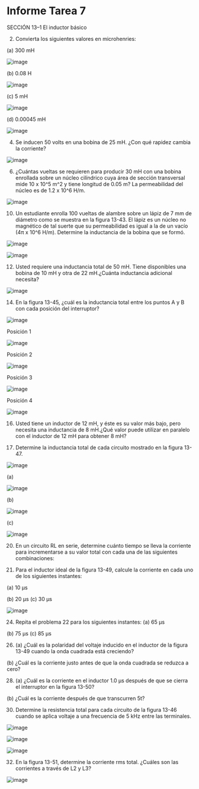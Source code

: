 # Informe Tarea 7

SECCIÓN 13–1 El inductor básico

2. Convierta los siguientes valores en microhenries:

(a) 300 mH

![image](https://user-images.githubusercontent.com/105606339/183583901-18df1cb2-ecfb-4f45-af08-2861d8c1b50c.png)

(b) 0.08 H

![image](https://user-images.githubusercontent.com/105606339/183583930-de284006-0550-4cfa-bd46-36026a772c0c.png)

(c) 5 mH

![image](https://user-images.githubusercontent.com/105606339/183583955-464c8186-203c-4420-84c8-772dace6422b.png)

(d) 0.00045 mH

![image](https://user-images.githubusercontent.com/105606339/183584008-64ce0101-b9e2-4dd5-a45d-1894101f1078.png)

4. Se inducen 50 volts en una bobina de 25 mH. ¿Con qué rapidez cambia la corriente?

![image](https://user-images.githubusercontent.com/105606339/183585451-743f47da-62fe-459e-bda8-9bd6ce8f3367.png)

6. ¿Cuántas vueltas se requieren para producir 30 mH con una bobina enrollada sobre un núcleo cilíndrico cuya área de sección transversal mide 10 x 10^5 m^2 y tiene longitud de 0.05 m? La permeabilidad del núcleo es de 1.2 x 10^6 H/m.

![image](https://user-images.githubusercontent.com/105606339/183588073-a0083765-720d-4a02-8240-f0b3b105b7bb.png)

10. Un estudiante enrolla 100 vueltas de alambre sobre un lápiz de 7 mm de diámetro como se muestra en la figura 13-43. El lápiz es un núcleo no magnético de tal suerte que su permeabilidad es igual a la de un vacío (4π  x 10^6 H/m). Determine la inductancia de la bobina que se formó.

![image](https://user-images.githubusercontent.com/105606339/182219841-57001e80-0b81-40ec-95aa-fcca66f254db.png)

![image](https://user-images.githubusercontent.com/105606339/183592569-be77b3e4-15f8-4b85-bad1-0bb7e459cf6f.png)

12. Usted requiere una inductancia total de 50 mH. Tiene disponibles una bobina de 10 mH y otra de 22 mH.¿Cuánta inductancia adicional necesita?

![image](https://user-images.githubusercontent.com/105606339/183594129-ec8c5b21-f157-4fd6-b1db-7497552afe97.png)

14. En la figura 13-45, ¿cuál es la inductancia total entre los puntos A y B con cada posición del interruptor?

![image](https://user-images.githubusercontent.com/105606339/182219998-1b2bf442-9785-402a-a842-41ca683df229.png)

Posición 1 

![image](https://user-images.githubusercontent.com/105606339/183595599-ffe3fcf2-41d8-4bcd-97be-12ba37d99d36.png)

Posición 2 

![image](https://user-images.githubusercontent.com/105606339/183595631-556000f5-cb85-4acd-a123-ae36f69bd9f1.png)

Posición 3

![image](https://user-images.githubusercontent.com/105606339/183595662-1858f265-b9d0-4e49-951b-3989daa115aa.png)

Posición 4

![image](https://user-images.githubusercontent.com/105606339/183595685-95dbf20d-bbac-4dcf-97f1-e26b36f041dc.png)

16. Usted tiene un inductor de 12 mH, y éste es su valor más bajo, pero necesita una inductancia de 8 mH.¿Qué valor puede utilizar en paralelo con el inductor de 12 mH para obtener 8 mH?

18. Determine la inductancia total de cada circuito mostrado en la figura 13-47.

![image](https://user-images.githubusercontent.com/105606339/182220151-659c0315-6f65-43cb-bacb-884f66a70931.png)

(a)

![image](https://user-images.githubusercontent.com/105606339/183597461-de7f2b0c-1540-4c43-a33f-bc885d6b0bf2.png)

(b)

![image](https://user-images.githubusercontent.com/105606339/183597942-81d2def1-969c-4271-8569-c85a44682e43.png)

(c)

![image](https://user-images.githubusercontent.com/105606339/183598296-3160fb71-342d-4fa6-b8f7-28c130424ce1.png)

20. En un circuito RL en serie, determine cuánto tiempo se lleva la corriente para incrementarse a su valor total con cada una de las siguientes combinaciones:



22. Para el inductor ideal de la figura 13-49, calcule la corriente en cada uno de los siguientes instantes:

(a) 10 µs

(b) 20 µs
(c) 30 µs

![image](https://user-images.githubusercontent.com/105606339/183234095-a4ce1017-6282-47f7-b1bc-c7747c119d0c.png)

24. Repita el problema 22 para los siguientes instantes:
(a) 65 µs

(b) 75 µs
(c) 85 µs

26. (a) ¿Cuál es la polaridad del voltaje inducido en el inductor de la figura 13-49 cuando la onda cuadrada está creciendo?


(b) ¿Cuál es la corriente justo antes de que la onda cuadrada se reduzca a cero?


28. (a) ¿Cuál es la corriente en el inductor 1.0 µs después de que se cierra el interruptor en la figura 13-50?

(b) ¿Cuál es la corriente después de que transcurren 5t?



30. Determine la resistencia total para cada circuito de la figura 13-46 cuando se aplica voltaje a una frecuencia de 5 kHz entre las terminales.

![image](https://user-images.githubusercontent.com/105606339/183234271-ef6486f2-8370-45af-8991-c30c9a0666ac.png)

![image](https://user-images.githubusercontent.com/105606339/183234280-545dc3d0-ed1d-410b-9cd8-f5b31bd4b3f8.png)

![image](https://user-images.githubusercontent.com/105606339/183234286-7e876055-793e-4b03-a341-d6440eac20e7.png)



32. En la figura 13-51, determine la corriente rms total. ¿Cuáles son las corrientes a través de L2 y L3?

![image](https://user-images.githubusercontent.com/105606339/183234306-ac097dd1-61b2-4d8a-bcde-6f7ffcedd8c4.png)















